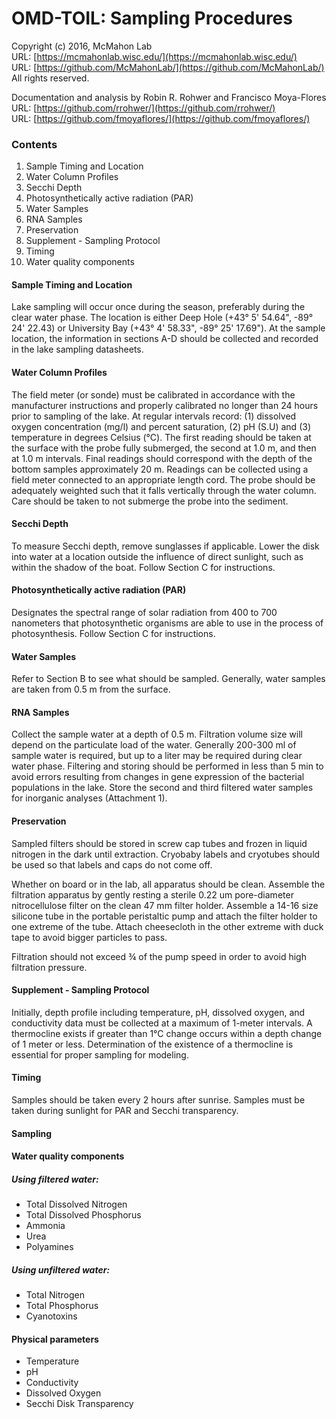 OMD-TOIL: Sampling Procedures
===
Copyright (c) 2016, McMahon Lab  
URL: [https://mcmahonlab.wisc.edu/](https://mcmahonlab.wisc.edu/)  
URL: [https://github.com/McMahonLab/](https://github.com/McMahonLab/)  
All rights reserved.

Documentation and analysis by Robin R. Rohwer and Francisco Moya-Flores  
URL: [https://github.com/rrohwer/](https://github.com/rrohwer/)  
URL: [https://github.com/fmoyaflores/](https://github.com/fmoyaflores/)  

### Contents

1. Sample Timing and Location
2. Water Column Profiles
3. Secchi Depth
4. Photosynthetically active radiation (PAR)
5. Water Samples
6. RNA Samples
7. Preservation
8. Supplement - Sampling Protocol
9. Timing
10. Water quality components


#### Sample Timing and Location

Lake sampling will occur once during the season, preferably during the clear water phase. The location is either Deep Hole (+43° 5' 54.64", -89° 24' 22.43) or University Bay (+43° 4' 58.33", -89° 25' 17.69"). At the sample location, the information in sections A-D should be collected and recorded in the lake sampling datasheets.

#### Water Column Profiles

The field meter (or sonde) must be calibrated in accordance with the manufacturer instructions and properly calibrated no longer than 24 hours prior to sampling of the lake. At regular intervals record: (1) dissolved oxygen concentration (mg/l) and percent saturation, (2) pH (S.U) and (3) temperature in degrees Celsius (°C). The first reading should be taken at the surface with the probe fully submerged, the second at 1.0 m, and then at 1.0 m intervals. Final readings should correspond with the depth of the bottom samples approximately 20 m. Readings can be collected using a field meter connected to an appropriate length cord. The probe should be adequately weighted such that it falls vertically through the water column. Care should be taken to not submerge the probe into the sediment.

#### Secchi Depth

To measure Secchi depth, remove sunglasses if applicable. Lower the disk into water at a location outside the influence of direct sunlight, such as within the shadow of the boat. Follow Section C for instructions.

#### Photosynthetically active radiation (PAR)

Designates the spectral range of solar radiation from 400 to 700 nanometers that photosynthetic organisms are able to use in the process of photosynthesis. Follow Section C for instructions.

#### Water Samples
Refer to Section B to see what should be sampled.
Generally, water samples are taken from 0.5 m from the surface.

#### RNA Samples

Collect the sample water at a depth of 0.5 m. Filtration volume size will depend on the particulate load of the water. Generally 200-300 ml of sample water is required, but up to a liter may be required during clear water phase. Filtering and storing should be performed in less than 5 min to avoid errors resulting from changes in gene expression of the bacterial populations in the lake. Store the second and third filtered water samples for inorganic analyses (Attachment 1).

#### Preservation

Sampled filters should be stored in screw cap tubes and frozen in liquid nitrogen in the dark until extraction. Cryobaby labels and cryotubes should be used so that labels and caps do not come off.

Whether on board or in the lab, all apparatus should be clean. Assemble the filtration apparatus by gently resting a sterile 0.22 um pore-diameter nitrocellulose filter on the clean 47 mm filter holder. Assemble a 14-16 size silicone tube in the portable peristaltic pump and attach the filter holder to one extreme of the tube. Attach cheesecloth in the other extreme with duck tape to avoid bigger particles to pass.

Filtration should not exceed ¾ of the pump speed in order to avoid high filtration pressure.

#### Supplement - Sampling Protocol

Initially, depth profile including temperature, pH, dissolved oxygen, and conductivity data must be collected at a maximum of 1-meter intervals. A thermocline exists if greater than 1°C change occurs within a depth change of 1 meter or less. Determination of the existence of a thermocline is essential for proper sampling for modeling.

#### Timing

Samples should be taken every 2 hours after sunrise.
Samples must be taken during sunlight for PAR and Secchi transparency.

#### Sampling

#### Water quality components

##### Using filtered water:
- Total Dissolved Nitrogen
- Total Dissolved Phosphorus
- Ammonia
- Urea
- Polyamines

##### Using unfiltered water:
- Total Nitrogen
-	Total Phosphorus
-	Cyanotoxins

#### Physical parameters
-	Temperature
-	pH
-	Conductivity
-	Dissolved Oxygen
-	Secchi Disk Transparency
